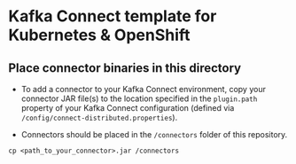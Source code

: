 # Kafka Connect template for Kubernetes & OpenShift

## Place connector binaries in this directory

- To add a connector to your Kafka Connect environment, copy your connector JAR file(s) to the location specified in the `plugin.path` property of your Kafka Connect configuration (defined via `/config/connect-distributed.properties`).

- Connectors should be placed in the `/connectors` folder of this repository.

`cp <path_to_your_connector>.jar /connectors`
